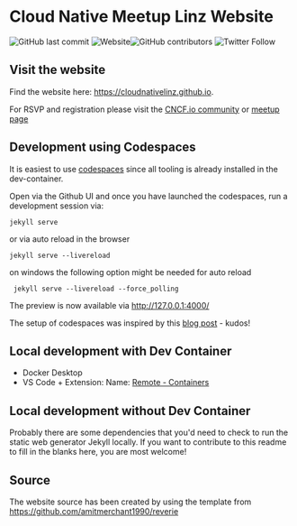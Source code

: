 # Cloud Native Meetup Linz Website

![GitHub last commit](https://img.shields.io/github/last-commit/cloudnativelinz/cloudnativelinz.github.io?label=updated)
![Website](https://img.shields.io/website?url=https%3A%2F%2Fcloudnativelinz.github.io)![GitHub contributors](https://img.shields.io/github/contributors/cloudnativelinz/cloudnativelinz.github.io)
![Twitter Follow](https://img.shields.io/twitter/follow/cloudnativelinz?style=social)

## Visit the website

Find the website here: https://cloudnativelinz.github.io.

For RSVP and registration please visit the [CNCF.io community](https://community.cncf.io/linz/) or [meetup page](https://www.meetup.com/Cloud-Native-Linz/)

## Development using Codespaces

It is easiest to use [codespaces](https://github.com/features/codespaces) since all tooling is already installed in the dev-container.

Open via the Github UI and once you have launched the codespaces, run a development session via:

```
jekyll serve
```
or via auto reload in the browser
```
jekyll serve --livereload
```
on windows the following option might be needed for auto reload
```
 jekyll serve --livereload --force_polling
```

The preview is now available via http://127.0.0.1:4000/

The setup of codespaces was inspired by this [blog post](https://garethbrown.net/2022/07/01/maintaining-a-blog-with-jekyll-github-pages-codespaces) - kudos!

## Local development with Dev Container

- Docker Desktop
- VS Code + Extension: Name: [Remote - Containers](https://marketplace.visualstudio.com/items?itemName=ms-vscode-remote.remote-containers)


## Local development without Dev Container

Probably there are some dependencies that you'd need to check to run the static web generator Jekyll locally. If you want to contribute to this readme to fill in the blanks here, you are most welcome!

## Source

The website source has been created by using the template from 
https://github.com/amitmerchant1990/reverie

